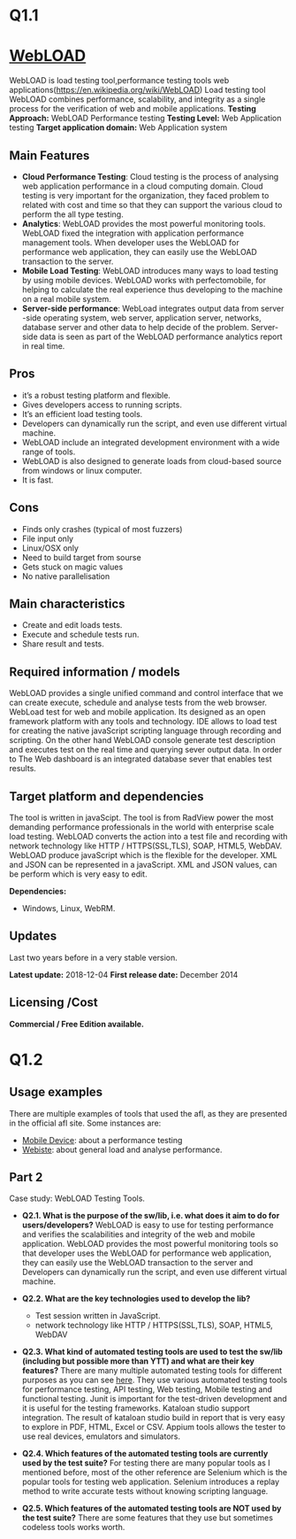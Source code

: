 # Q1.1
# [WebLOAD](https://reviews.financesonline.com/p/webload/)
WebLOAD is load testing tool,performance testing tools web applications(https://en.wikipedia.org/wiki/WebLOAD) Load testing tool WebLOAD combines performance, scalability, and integrity as a single process for the verification of web and mobile applications.
**Testing Approach:** WebLOAD Performance testing
**Testing Level:** Web Application testing
**Target application domain:** Web Application system
## Main Features
* **Cloud Performance Testing**: Cloud testing is the process of analysing web application performance in a cloud computing domain. Cloud testing is very important for the organization, they faced problem to related with cost and time so that they can support the various cloud to perform the all type testing. 
* **Analytics**: WebLOAD provides the most powerful monitoring tools. WebLOAD fixed the integration with application performance management tools. When developer uses the WebLOAD for performance web application, they can easily use the WebLOAD transaction to the server.  
* **Mobile Load Testing**: WebLOAD introduces many ways to load testing by using mobile devices. WebLOAD works with perfectomobile, for helping to calculate the real experience thus  developing to the machine on a real mobile system. 
* **Server-side performance**: WebLoad integrates output data from server -side operating system, web server, application server, networks, database server and other data to help decide of the problem. Server-side data is seen as part of the WebLOAD performance analytics report in real time.
## Pros
* it’s a robust testing platform and flexible.
* Gives developers access to running scripts.
* It’s an efficient load testing tools.
* Developers can dynamically run the script, and even use different virtual machine.
* WebLOAD include an integrated development environment with a wide range of tools. 
* WebLOAD is also designed to generate loads from cloud-based source from windows or linux computer.
* It is fast.
## Cons
* Finds only crashes (typical of most fuzzers)
* File input only
* Linux/OSX only
* Need to build target from sourse
* Gets stuck on magic values
* No native parallelisation
## Main characteristics
* Create and edit loads tests.
* Execute and schedule tests run.
* Share result and tests.
## Required information / models
WebLOAD provides a single unified command and control interface that we can create execute, schedule and analyse tests from the web browser. WebLoad test for web and mobile application. Its designed as an open framework platform with any tools and technology. 
IDE allows to load test for creating the native javaScript scripting language through recording and scripting. On the other hand WebLOAD console generate test description and executes test on the real time and querying sever output data.
In order to The Web dashboard is an integrated database sever that enables test results.
## Target platform and dependencies
The tool is written in javaScipt.
The tool is from RadView power the most demanding performance professionals in the world with enterprise scale load testing. WebLOAD converts the action into a test file and recording with network technology like HTTP / HTTPS(SSL,TLS), SOAP, HTML5, WebDAV. WebLOAD produce javaScript which is the flexible for the developer.
XML and JSON can be represented in a javaScript. XML and JSON values, can be perform which is very easy to edit. 

**Dependencies:** 
* Windows, Linux, WebRM.
## Updates
Last two years before in a very stable version.  

**Latest update:** 2018-12-04
**First release date:** December 2014
## Licensing /Cost
**Commercial / Free Edition available.**
# Q1.2
## Usage examples
There are multiple examples of tools that used the afl, as they are presented in the official afl site. Some instances are:
* [Mobile Device]( https://www.radview.com/performance-testing-with-real-mobile-devices/): about a performance testing
* [Webiste]( https://www.radview.com/performance-testing-tools-lp/): about general load and analyse performance.

## Part 2 
Case study: WebLOAD Testing Tools.

* **Q2.1. What is the purpose of the sw/lib, i.e. what does it aim to do for users/developers?** WebLOAD is easy to use for testing performance and verifies the scalabilities and integrity of the web and mobile application. WebLOAD provides the most powerful monitoring tools so that developer uses the WebLOAD for performance web application, they can easily use the WebLOAD transaction to the server and Developers can dynamically run the script, and even use different virtual machine. 

* **Q2.2. What are the key technologies used to develop the lib?** 
  
  - Test session written in JavaScript.
  - network technology like HTTP / HTTPS(SSL,TLS), SOAP, HTML5, WebDAV

* **Q2.3. What kind of automated testing tools are used to test the sw/lib (including but possible more than YTT) and what are their key features?** There are many multiple automated testing tools for different purposes as you can see [here]( https://www.outsource2india.com/software/articles/top-10-automation-testing-tools.asp). They use various automated testing tools for performance testing, API testing, Web testing, Mobile testing and functional testing. Junit is important for the test-driven development and it is useful for the testing frameworks. Kataloan studio support integration. The result of kataloan studio build in report that is very easy to explore in PDF, HTML, Excel or CSV. Appium tools allows the tester to use real devices, emulators and simulators.  

* **Q2.4. Which features of the automated testing tools are currently used by the test suite?**
For testing there are many popular tools as I mentioned before, most of the other reference are Selenium which is the popular tools for testing web application. Selenium introduces a replay method to write accurate tests without knowing scripting language. 

* **Q2.5. Which features of the automated testing tools are NOT used by the test suite?** There are some features that they use but sometimes codeless tools works worth.

